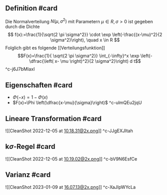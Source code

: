 ## Definition #card 
Die Normalverteilung $N \left(\mu, \sigma^2\right)$ mit Parametern $\mu \in R , \sigma>0$ ist gegeben durch die Dichte
$$
f(x):=\frac{1}{\sqrt{2 \pi \sigma^2}} \cdot \exp \left(-\frac{(x-\mu)^2}{2 \sigma^2}\right), \quad x \in R
$$
Folglich gibt es folgende [[Verteilungsfunktion]]
$$F(x)=\frac{1}{ \sqrt{2 \pi \sigma^2}} \int_{-\infty}^x \exp \left(- \dfrac{\left( x- \mu \right)^2}{2 \sigma^2}\right) d t$$
^c-j6J7bMlaxI

## Eigenschaften #card 
- $\Phi(-x)=1-\Phi(x)$ 
- $F(x)=\Phi \left(\dfrac{x-\mu}{\sigma}\right)$
^c-ulmQEu2jqU

## Lineare Transformation #card 
![[CleanShot 2022-12-05 at 10.18.31@2x.png]]
^c-JJgEXJItah

## k$\sigma$-Regel #card 
![[CleanShot 2022-12-05 at 10.19.02@2x.png]]
^c-bV9N6EsfCe

## Varianz #card 
![[CleanShot 2023-01-09 at 16.07.13@2x.png]]
^c-XaJIpWYcLa